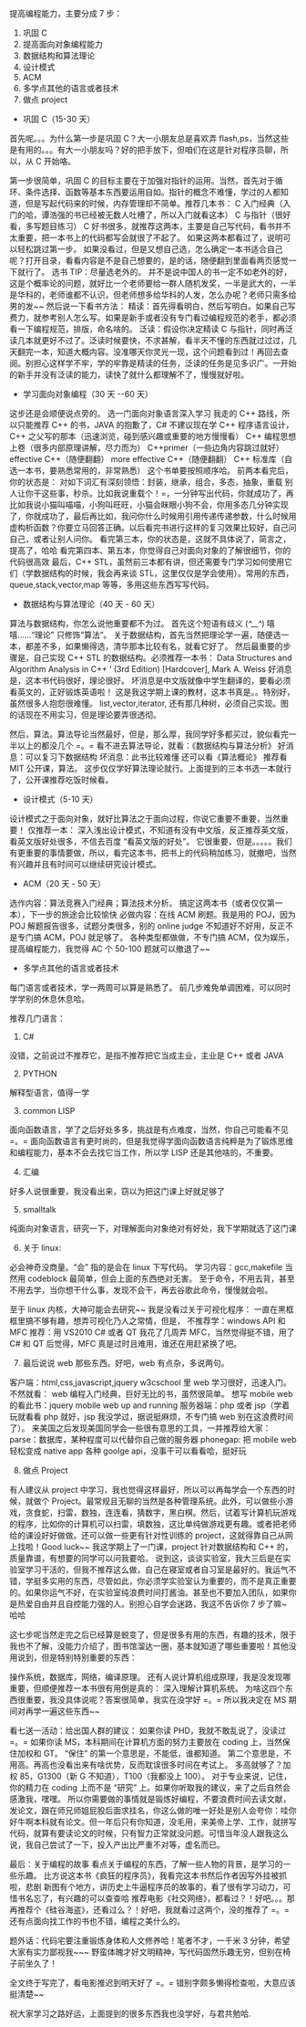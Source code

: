 提高编程能力，主要分成 7 步：
1. 巩固 C
2. 提高面向对象编程能力
3. 数据结构和算法理论 
4. 设计模式
5. ACM
6. 多学点其他的语言或者技术
7. 做点 project


* 巩固 C（15-30 天）

首先呢。。。为什么第一步是巩固 C？大一小朋友总是喜欢弄 flash,ps，当然这些是有用的。。。有大一小朋友吗？好的把手放下，但咱们在这是针对程序员聊，所以，从 C 开始咯。

第一步很简单，巩固 C 的目标主要在于加强对指针的运用。当然，首先对于循环、条件选择、函数等基本东西要运用自如。指针的概念不难懂，学过的人都知道，但是写起代码来的时候，内存管理却不简单。推荐几本书：
C 入门经典（入门的哈，谭浩强的书已经被无数人吐槽了，所以入门就看这本）
C 与指针（很好看，多写题目练习）
C 好书很多，就推荐这两本，主要是自己写代码，看书并不太重要，把一本书上的代码都写会就很了不起了。
如果这两本都看过了，说明可以轻松跳过第一步。
如果没看过，但是又想自己选，怎么确定一本书适合自己呢？打开目录，看看内容是不是自己想要的，是的话，随便翻到里面看两页感觉一下就行了。
选书 TIP：尽量选老外的。
并不是说中国人的书一定不如老外的好，这是个概率论的问题，就好比一个老师要给一群人随机发奖，一半是武大的，一半是华科的，老师谁都不认识，但老师想多给华科的人发，怎么办呢？老师只需多给男的发~~
然后说一下看书方法：
精读：首先得看明白，然后写明白。如果自己写费力，就参考别人怎么写。如果是新手或者没有专门看过编程规范的老手，都必须看一下编程规范，排版，命名啥的。
泛读：假设你决定精读 C 与指针，同时再泛读几本就更好不过了。泛读时候要快，不求甚解，看半天不懂的东西就过过过，几天翻完一本，知道大概内容。没准哪天你灵光一现，这个问题看到过！再回去查阅。别担心这样学不牢，学的牢靠是精读的任务，泛读的任务是见多识广。一开始的新手并没有泛读的能力，读快了就什么都理解不了，慢慢就好啦。

* 学习面向对象编程（30 天 --60 天）

这步还是会顺便说点旁的。
选一门面向对象语言深入学习
我走的 C++ 路线，所以只能推荐 C++ 的书，JAVA 的抱歉了，C# 不建议现在学
C++ 程序语言设计，C++ 之父写的那本（迅速浏览，碰到感兴趣或重要的地方慢慢看）
C++ 编程思想 上卷（很多内部原理讲解，尽力而为）
C++primer（一些边角内容跳过就好）
effective C++（随便翻翻）
more effective C++（随便翻翻）
C++ 标准库（自选一本书，要熟悉常用的，非常熟悉）
这个书单要按照顺序哈。
前两本看完后，你的状态是：
对如下词汇有深刻领悟：封装，继承，组合，多态，抽象，重载
别人让你干这些事，秒杀。比如我说重载个！=，一分钟写出代码，你就成功了，再比如我说小猫叫喵喵，小狗叫旺旺，小猫会眯眼小狗不会，你用多态几分钟实现了，你就成功了，最后再比如，我问你什么时候用引用传递传递参数，什么时候用虚构析函数？你要立马回答正确。以后看完书进行这样的复习效果比较好，自己问自己，或者让别人问你。
看完第三本，你的状态是，这就不具体说了，简言之，提高了，哈哈
看完第四本、第五本，你觉得自己对面向对象的了解很细节，你的代码很高效
最后，C++ STL，虽然前三本都有讲，但还需要专门学习如何使用它们（学数据结构的时候，我会再来谈 STL，这里仅仅是学会使用）。常用的东西，queue,stack,vector,map 等等，多用这些东西写写代码。

* 数据结构与算法理论（40 天 - 60 天）

算法与数据结构，你怎么说他重要都不为过。
首先这个短语有歧义 (*^__^*) 嘻嘻……“理论” 只修饰“算法”。
关于数据结构，首先当然把理论学一遍，随便选一本，都差不多，如果懒得选，清华那本比较有名，就看它好了。
然后最重要的步骤是，自己实现 C++ STL 的数据结构。必须推荐一本书：
Data Structures and Algorithm Analysis in C++ ’ (3rd Edition) [Hardcover], Mark A. Weiss 
好消息是，这本书代码很好，理论很好。
坏消息是中文版就像中学生翻译的，要看必须看英文的，正好锻炼英语啦！
这是我这学期上课的教材，这本书真是。。特别好，虽然很多人抱怨很难懂。
list,vector,iterator, 还有那几种树，必须自己实现。图的话现在不用实习，但是理论要弄很透彻。

然后，算法。算法导论当然最好，但是，那么厚，我同学好多都买过，貌似看完一半以上的都没几个 =。= 
看不进去算法导论，就看：《数据结构与算法分析》
好消息：可以复习下数据结构
坏消息：此书比较难懂
还可以看《算法概论》
推荐看 MIT 公开课，算法。
这步仅仅学好算法理论就行。上面提到的三本书选一本就行了，公开课推荐吃饭时候看。

* 设计模式（5-10 天）

设计模式之于面向对象，就好比算法之于面向过程，你说它重要不重要，当然重要！
仅推荐一本：
深入浅出设计模式，不知道有没有中文版，反正推荐英文版，看英文版好处很多，不信去百度 “看英文版的好处”。
它很重要，但是。。。。。我们有更重要的事情要做，所以，看完这本书，把书上的代码稍加练习，就撤吧，当然有兴趣并且有时间可以继续研究设计模式。

* ACM（20 天 - 50 天）

选作内容：算法竞赛入门经典；算法技术分析。
搞定这两本书（或者仅仅第一本），下一步的旅途会比较愉快
必做内容：在线 ACM 刷题。我是用的 POJ，因为 POJ 解题报告很多，试题分类很多，别的 online judge 不知道好不好用，反正不是专门搞 ACM，POJ 就足够了。
各种类型都做做，不专门搞 ACM，仅为娱乐，提高编程能力，我觉得 AC 个 50-100 题就可以撤退了~~

* 多学点其他的语言或者技术

每门语言或者技术，学一两周可以算是熟悉了。
前几步难免单调困难，可以同时学学别的休息休息哈。

推荐几门语言：
1. C#

没错，之前说过不推荐它，是指不推荐把它当成主业，主业是 C++ 或者 JAVA

2. PYTHON

解释型语言，值得一学

3. common LISP

面向函数语言，学了之后好处多多，挑战是有点难度，当然，你自己可能看不见 =。=
面向函数语言有更时尚的，但是我觉得学面向函数语言纯粹是为了锻炼思维和编程能力，基本不会去找它当工作，所以学 LISP 还是其他啥的，不重要。

4. 汇编

好多人说很重要，我没看出来，窃以为把这门课上好就足够了

5. smalltalk

纯面向对象语言，研究一下，对理解面向对象绝对有好处，我下学期就选了这门课

6. 关于 linux:

必会神奇没商量。“会” 指的是会在 linux 下写代码。
学习内容：gcc,makefile
当然用 codeblock 最简单，但会上面的东西绝对无害。
至于命令，不用去背，甚至不用去学，当你想干什么事，发现不会干，再去谷歌此命令，慢慢就会啦。

至于 linux 内核，大神可能会去研究~~ 我是没看过关于可视化程序：
一直在黑框框里搞不够有趣，想弄可视化乃人之常情，但是，
不推荐学：windows API 和 MFC
推荐：用 VS2010 C# 或者 QT
我花了几周弄 MFC，当然觉得挺不错，用了 C# 和 QT 后觉得，MFC 真是过时且难用，谁还在用赶紧换了吧。

7. 最后说说 web 那些东西。好吧，web 有点杂，多说两句。

客户端：html,css,javascript,jquery
w3cschool 里 web 学习很好，迅速入门。不然就看： web 编程入门经典，巨好无比的书，虽然很简单。
想写 mobile web 的看此书：jquery mobile web up and running
服务器端：php 或者 jsp（学着玩就看看 php 就好，jsp 我没学过，据说挺麻烦，不专门搞 web 别在这浪费时间了）。
来美国之后发现美国同学会一些很有意思的工具，一并推荐给大家：
parse：数据库，某种程度可以代替你自己做的服务器
phonegap: 把 mobile web 轻松变成 native app
各种 goolge api，没事干可以看看哈，挺好玩

8. 做点 Project

有人建议从 project 中学习，我也觉得这样最好，所以可以再每学会一个东西的时候，就做个 Project。最常规且无聊的当然是各种管理系统。此外，可以做些小游戏，贪食蛇，扫雷，数独，连连看，猜数字，黑白棋。然后，试着写计算机玩游戏的程序，比如你的计算机可以扫雷，填数独，这比单纯做游戏更有趣。或者把老师给的课设好好做做。还可以做一些更有针对性训练的 project，这就得靠自己从网上找啦！Good luck~~ 我这学期上了一门课，project 针对数据结构和 C++ 的，质量靠谱，有想要的同学可以问我要哈。
说到这，谈谈实验室，我大三后是在实验室学习干活的，但我不推荐这么做，自己在寝室或者自习室是最好的。我运气不错，学挺多实用的东西，尽管如此，你必须学实验室认为重要的，而不是真正重要的。如果你运气不好，在实验室纯浪费时间打酱油。甚至也不要加入团队，如果你是热爱自由并且自控能力强的人。别担心自学会迷路，我这不告诉你 7 步了嘛~ 哈哈

这七步呢当然走完之后已经算是蜕变了，但是很多有用的东西，有趣的技术，限于我也不了解，没能力介绍了，图书馆溜达一圈，基本就知道了哪些重要啦！其他没用说到，但是特别特别重要的东西：

操作系统，数据库，网络，编译原理。
还有人说计算机组成原理，我是没发现哪重要，但顺便推荐一本书很有用倒是真的：
深入理解计算机系统。
为啥这四个东西很重要，我没具体说呢？答案很简单，我实在没学好 =。= 所以我决定在 MS 期间对再学一遍这些东西~~

看七送一活动：给出国人群的建议：
如果你读 PHD，我就不敢乱说了，没读过 =。=
如果你读 MS，本科期间在计算机方面的努力主要放在 coding 上，当然保住加权和 GT。
“保住” 的第一个意思是，不能低，谁都知道。
第二个意思是，不用高。再高也没看出来有啥优势，反而耽误很多时间在考试上。
多高就够了？加权 85，G1300（新 G 不知道），T100（我都没上 100）。
对于专业来说，记住，你的精力在 coding 上而不是 “研究” 上。如果你听取我的建议，来了之后自然会感激我，嘿嘿。
所以你需要做的事情就是锻炼好编程，不要浪费时间去读文献，发论文，跟在师兄师姐屁股后面求挂名，你这么做的唯一好处是别人会夸你：哇你好牛啊本科就有论文。但一年后只有你知道，没毛用，来美帝上学、工作，就拼写代码，就算有要读论文的时候，只有智力正常就没问题。可惜当年没人跟我这么说，我自己尝试了一下，投入产出比严重不对等，虚名而已。


最后：关于编程的故事
看点关于编程的东西，了解一些人物的背景，是学习的一些乐趣。
比方说这本书《疯狂的程序员》，我看完这本书然后作者因写外挂被抓啦，悲剧
新图有个地方，讲历史上牛逼程序员的故事的，看了很有学习动力，可惜书名忘了，有兴趣的可以查查哈
推荐电影《社交网络》，都看过？！好吧。。。那再推荐个《硅谷海盗》，还看过么？！好吧，我就看过这两个，没的推荐了 =。=
还有点面向找工作的书也不错，编程之美什么的。

题外话：代码宅要注重锻炼身体和人文修养哈！笔者不才，一千米 3 分钟，希望大家有实力鄙视我~~~ 野蛮体魄才好文明精神，写代码固然乐趣无穷，但别在椅子前坐久了！

全文终于写完了，看电影推迟到明天好了 =。= 错别字颇多懒得检查啦，大意应该挺清楚~~

祝大家学习之路好运，上面提到的很多东西我也没学好，与君共勉哈.